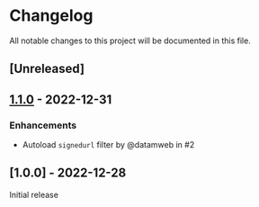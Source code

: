 # Changelog
All notable changes to this project will be documented in this file.

## [Unreleased]

## [1.1.0](https://github.com/michalsn/codeigniter-signed-url/compare/v1.0.0...v1.1.0) - 2022-12-31

### Enhancements
- Autoload `signedurl` filter by @datamweb in #2

## [1.0.0] - 2022-12-28
Initial release
